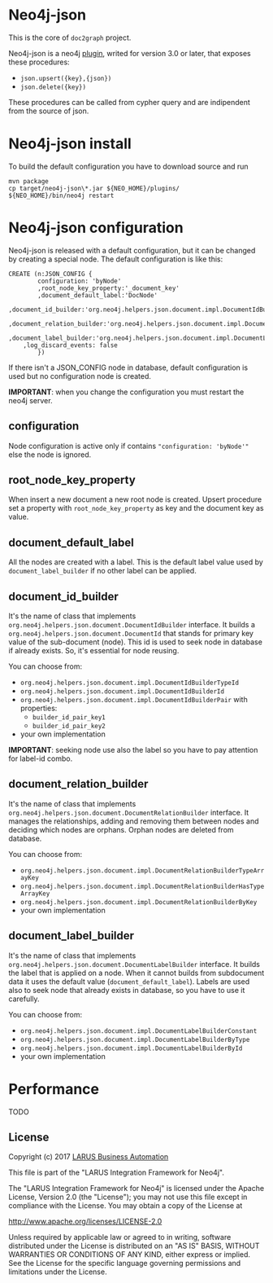 # Neo4j-json
This is the core of `doc2graph` project. 

Neo4j-json is a neo4j [plugin](http://neo4j.com/docs/developer-manual/current/extending-neo4j/procedures/), writed for version 3.0 or later, that exposes these procedures:
* `json.upsert({key},{json})`
* `json.delete({key})`

These procedures can be called from cypher query and are indipendent from the source of json.

# Neo4j-json install
To build the default configuration you have to download source and run

```
mvn package
cp target/neo4j-json\*.jar ${NEO_HOME}/plugins/
${NEO_HOME}/bin/neo4j restart
```

# Neo4j-json configuration
Neo4j-json is released with a default configuration, but it can be changed by creating a special node. The default configuration is like this:

```
CREATE (n:JSON_CONFIG {
        configuration: 'byNode'
        ,root_node_key_property:'_document_key'
        ,document_default_label:'DocNode'
        ,document_id_builder:'org.neo4j.helpers.json.document.impl.DocumentIdBuilderTypeId'
        ,document_relation_builder:'org.neo4j.helpers.json.document.impl.DocumentRelationBuilderHasTypeArrayKey'
        ,document_label_builder:'org.neo4j.helpers.json.document.impl.DocumentLabelBuilderByType'
	,log_discard_events: false
        })
```

If there isn't a JSON\_CONFIG node in database, default configuration is used but no configuration node is created. 

**IMPORTANT**: when you change the configuration you must restart the neo4j server.

## configuration
Node configuration is active only if contains `"configuration: 'byNode'"` else the node is ignored.

## root\_node\_key\_property
When insert a new document a new root node is created. Upsert procedure set a property with `root_node_key_property` as key and the document key as value.

## document\_default\_label
All the nodes are created with a label. This is the default label value used by `document_label_builder` if no other label can be applied.

## document\_id\_builder
It's the name of class that implements `org.neo4j.helpers.json.document.DocumentIdBuilder` interface. It builds a `org.neo4j.helpers.json.document.DocumentId` that stands for primary key value of the sub-document (node). This id is used to seek node in database if already exists. So, it's essential for node reusing.

You can choose from:
* `org.neo4j.helpers.json.document.impl.DocumentIdBuilderTypeId`
* `org.neo4j.helpers.json.document.impl.DocumentIdBuilderId`
* `org.neo4j.helpers.json.document.impl.DocumentIdBuilderPair` with properties:
  * `builder_id_pair_key1`
  * `builder_id_pair_key2`
* your own implementation
 

**IMPORTANT**: seeking node use also the label so you have to pay attention for label-id combo. 

## document\_relation\_builder
It's the name of class that implements `org.neo4j.helpers.json.document.DocumentRelationBuilder` interface. It manages the relationships, adding and removing them between nodes and deciding which nodes are orphans. Orphan nodes are deleted from database.

You can choose from:
* `org.neo4j.helpers.json.document.impl.DocumentRelationBuilderTypeArrayKey`
* `org.neo4j.helpers.json.document.impl.DocumentRelationBuilderHasTypeArrayKey`
* `org.neo4j.helpers.json.document.impl.DocumentRelationBuilderByKey`
* your own implementation

## document\_label\_builder
It's the name of class that implements `org.neo4j.helpers.json.document.DocumentLabelBuilder` interface. It builds the label that is applied on a node. When it cannot builds from subdocument data it uses the default value (`document_default_label`). Labels are used also to seek node that already exists in database, so you have to use it carefully.

You can choose from:
* `org.neo4j.helpers.json.document.impl.DocumentLabelBuilderConstant`
* `org.neo4j.helpers.json.document.impl.DocumentLabelBuilderByType`
* `org.neo4j.helpers.json.document.impl.DocumentLabelBuilderById`
* your own implementation

# Performance
TODO

## License

Copyright (c) 2017 [LARUS Business Automation](http://www.larus-ba.it)

This file is part of the "LARUS Integration Framework for Neo4j".

The "LARUS Integration Framework for Neo4j" is licensed
under the Apache License, Version 2.0 (the "License");
you may not use this file except in compliance with the License.
You may obtain a copy of the License at

http://www.apache.org/licenses/LICENSE-2.0

Unless required by applicable law or agreed to in writing, software
distributed under the License is distributed on an "AS IS" BASIS,
WITHOUT WARRANTIES OR CONDITIONS OF ANY KIND, either express or implied.
See the License for the specific language governing permissions and
limitations under the License.

